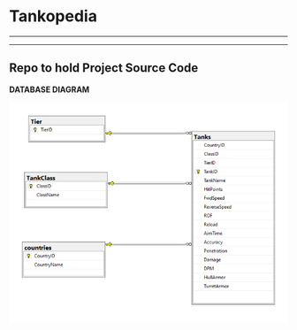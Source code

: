 # Tankopedia

***
***

## Repo to hold Project Source Code 

**DATABASE DIAGRAM**

![DBDiagram](https://github.com/JacobJones6154/WOTCONSOLEPROJECT/blob/master/Assets/Database%20Diagram.PNG)

